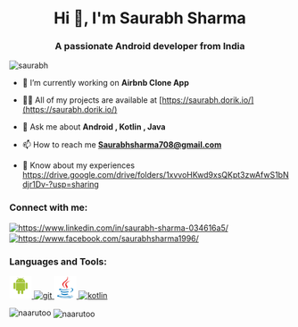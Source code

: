 <h1 align="center">Hi 👋, I'm Saurabh Sharma</h1>
<h3 align="center">A passionate Android developer from India</h3>

<p align="left"> <img src="https://komarev.com/ghpvc/?username=naarutoo&label=Profile%20views&color=0e75b6&style=flat" alt="saurabh" /> </p>

- 🔭 I’m currently working on **Airbnb Clone App**

- 👨‍💻 All of my projects are available at [https://saurabh.dorik.io/](https://saurabh.dorik.io/)

- 💬 Ask me about **Android , Kotlin , Java**

- 📫 How to reach me **Saurabhsharma708@gmail.com**

- 📄 Know about my experiences  https://drive.google.com/drive/folders/1xvvoHKwd9xsQKpt3zwAfwS1bNdjr1Dv-?usp=sharing

<h3 align="left">Connect with me:</h3>
<p align="left">
<a href="https://linkedin.com/in/https://www.linkedin.com/in/saurabh-sharma-034616a5/" target="blank"><img align="center" src="https://raw.githubusercontent.com/rahuldkjain/github-profile-readme-generator/master/src/images/icons/Social/linked-in-alt.svg" alt="https://www.linkedin.com/in/saurabh-sharma-034616a5/" height="30" width="40" /></a>
<a href="https://fb.com/https://www.facebook.com/saurabhsharma1996/" target="blank"><img align="center" src="https://raw.githubusercontent.com/rahuldkjain/github-profile-readme-generator/master/src/images/icons/Social/facebook.svg" alt="https://www.facebook.com/saurabhsharma1996/" height="30" width="40" /></a>
</p>

<h3 align="left">Languages and Tools:</h3>
<p align="left"> <a href="https://developer.android.com" target="_blank"> <img src="https://raw.githubusercontent.com/devicons/devicon/master/icons/android/android-original-wordmark.svg" alt="android" width="40" height="40"/> </a> <a href="https://git-scm.com/" target="_blank"> <img src="https://www.vectorlogo.zone/logos/git-scm/git-scm-icon.svg" alt="git" width="40" height="40"/> </a> <a href="https://www.java.com" target="_blank"> <img src="https://raw.githubusercontent.com/devicons/devicon/master/icons/java/java-original.svg" alt="java" width="40" height="40"/> </a> <a href="https://kotlinlang.org" target="_blank"> <img src="https://www.vectorlogo.zone/logos/kotlinlang/kotlinlang-icon.svg" alt="kotlin" width="40" height="40"/> </a> </p>

<p><img align="left" src="https://github-readme-stats.vercel.app/api/top-langs?username=naarutoo&show_icons=true&locale=en&layout=compact" alt="naarutoo" /></p>

<p>&nbsp;<img align="center" src="https://github-readme-stats.vercel.app/api?username=naarutoo&show_icons=true&locale=en" alt="naarutoo" /></p>
